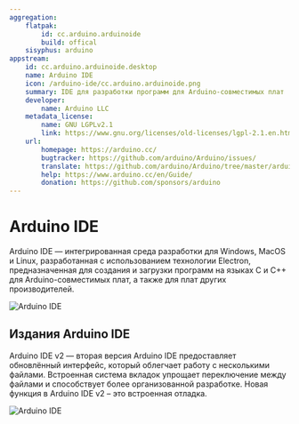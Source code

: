 ```yaml
---
aggregation:
    flatpak:
        id: cc.arduino.arduinoide
        build: offical
    sisyphus: arduino
appstream:
    id: cc.arduino.arduinoide.desktop
    name: Arduino IDE
    icon: /arduino-ide/cc.arduino.arduinoide.png
    summary: IDE для разработки программ для Arduino-совместимых плат
    developer:
        name: Arduino LLC
    metadata_license:
        name: GNU LGPLv2.1
        link: https://www.gnu.org/licenses/old-licenses/lgpl-2.1.en.html
    url:
        homepage: https://arduino.cc/
        bugtracker: https://github.com/arduino/Arduino/issues/
        translate: https://github.com/arduino/Arduino/tree/master/arduino-core/src/processing/app/i18n/
        help: https://www.arduino.cc/en/Guide/
        donation: https://github.com/sponsors/arduino
---
```


# Arduino IDE

Arduino IDE — интегрированная среда разработки для Windows, MacOS и Linux, разработанная с использованием технологии Electron, предназначенная для создания и загрузки программ на языках C и C++ для Arduino-совместимых плат, а также для плат других производителей.

![Arduino IDE](/arduino-ide/arduino-ide-1.png)

<!--@include: @apps/_parts/install/content-repo.md-->
<!--@include: @apps/_parts/install/content-flatpak.md-->

## Издания Arduino IDE

Arduino IDE v2 — вторая версия Arduino IDE предоставляет обновлённый интерфейс, который облегчает работу с несколькими файлами. Встроенная система вкладок упрощает переключение между файлами и способствует более организованной разработке. Новая функция в Arduino IDE v2 – это встроенная отладка.

![Arduino IDE](/arduino-ide/arduino-ide-2.png)
